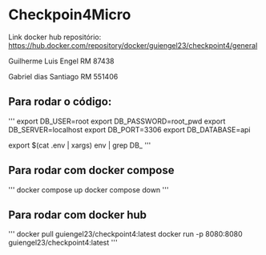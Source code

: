 ﻿# Checkpoin4Micro
Link docker hub repositório: https://hub.docker.com/repository/docker/guiengel23/checkpoint4/general
 
Guilherme Luis Engel RM 87438  
 
Gabriel dias Santiago RM 551406

## Para rodar o código:  
'''
export DB_USER=root
export DB_PASSWORD=root_pwd
export DB_SERVER=localhost
export DB_PORT=3306
export DB_DATABASE=api

export $(cat .env | xargs)
env | grep DB_
'''

## Para rodar com docker compose
'''
docker compose up
docker compose down
'''

## Para rodar com docker hub

'''
docker pull guiengel23/checkpoint4:latest
docker run -p 8080:8080 guiengel23/checkpoint4:latest
'''
